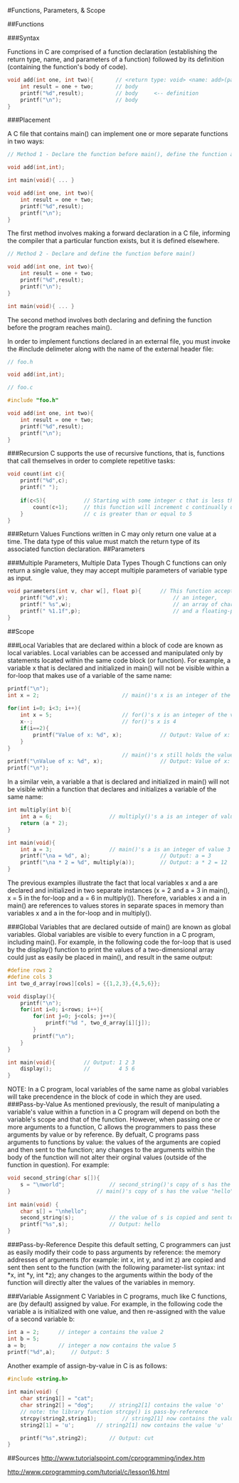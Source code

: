 #Functions, Parameters, & Scope

##Functions

###Syntax

Functions in C are comprised of a function declaration (establishing the return type, name, and parameters of a function) followed by its definition (containing the function's body of code).

```c
void add(int one, int two){       // <return type: void> <name: add>(parameters: int one, int two) <-- declaration
	int result = one + two;       // body
	printf("%d",result);          // body     <-- definition
	printf("\n");                 // body 
}
```

###Placement

A C file that contains main() can implement one or more separate functions in two ways:

```c
// Method 1 - Declare the function before main(), define the function after main()

void add(int,int);

int main(void){ ... }

void add(int one, int two){
	int result = one + two;
	printf("%d",result);
	printf("\n");
}
```
The first method involves making a forward declaration in a C file, informing the compiler that a particular function exists, but it is defined elsewhere.

```c
// Method 2 - Declare and define the function before main()

void add(int one, int two){
	int result = one + two;
	printf("%d",result);
	printf("\n");
}

int main(void){ ... }
```
The second method involves both declaring and defining the function before the program reaches main(). 

In order to implement functions declared in an external file, you must invoke the #include delimeter along with the name of the external header file:

```c
// foo.h

void add(int,int);
```
```c
// foo.c

#include "foo.h"

void add(int one, int two){
	int result = one + two;
	printf("%d",result);
	printf("\n");
}

```

###Recursion
C supports the use of recursive functions, that is, functions that call themselves in order to complete repetitive tasks:
```c
void count(int c){
	printf("%d",c);
	printf(" ");
	
	if(c<5){			// Starting with some integer c that is less than 5,
		count(c+1);		// this function will increment c continually until
	}					// c is greater than or equal to 5
}
```

###Return Values
Functions written in C may only return one value at a time. The data type of this value must match the return type of its associated function declaration. 
##Parameters

###Multiple Parameters, Multiple Data Types
Though C functions can only return a single value, they may accept multiple parameters of variable type as input. 
```c
void parameters(int v, char w[], float p){		// This function accepts 3 parameters:
	printf("%d",v);									// an integer,
	printf(" %s",w);								// an array of characters,
	printf(" %1.1f",p);								// and a floating-point number
}
```

##Scope

###Local
Variables that are declared within a block of code are known as local variables. Local variables can be accessed and manipulated only by statements located within the same code block (or function). For example, a variable x that is declared and initialized in main() will not be visible within a for-loop that makes use of a variable of the same name:
```c
printf("\n");
int x = 2;							// main()'s x is an integer of the value 2
	
for(int i=0; i<3; i++){
	int x = 5;						// for()'s x is an integer of the value 5
	x--;							// for()'s x is 4
	if(i==2){
		printf("Value of x: %d", x);			// Output: Value of x: 4
	}
}
									// main()'s x still holds the value 2
printf("\nValue of x: %d", x);					// Output: Value of x: 2
printf("\n");
```
In a similar vein, a variable a that is declared and initialized in main() will not be visible within a function that declares and initializes a variable of the same name:
```c
int multiply(int b){
	int a = 6;					// multiply()'s a is an integer of value 6
	return (a * 2);	
}

int main(void){
	int a = 3;					// main()'s a is an integer of value 3 (so, a * 2 = 6)
	printf("\na = %d", a);						// Output: a = 3
	printf("\na * 2 = %d", multiply(a));		// Output: a * 2 = 12
}
```
The previous examples illustrate the fact that local variables x and a are declared and initialized in two separate instances (x = 2 and a = 3 in main(), x = 5 in the for-loop and a = 6 in multiply()). Therefore, variables x and a in main() are references to values stores in separate spaces in memory than variables x and a in the for-loop and in multiply().

###Global
Variables that are declared outside of main() are known as global variables. Global variables are visible to every function in a C program, including main(). For example, in the following code the for-loop that is used by the display() function to print the values of a two-dimensional array could just as easily be placed in main(), and result in the same output:
```c
#define rows 2
#define cols 3
int two_d_array[rows][cols] = {{1,2,3},{4,5,6}};

void display(){
	printf("\n");
	for(int i=0; i<rows; i++){
		for(int j=0; j<cols; j++){
			printf("%d ", two_d_array[i][j]);
		}
		printf("\n");
	}
}

int main(void){			// Output: 1 2 3
	display();			//		   4 5 6
}

```
NOTE: In a C program, local variables of the same name as global variables will take precendence in the block of code in which they are used. 
###Pass-by-Value
As mentioned previously, the result of manipulating a variable's value within a function in a C program will depend on both the variable's scope and that of the function. However, when passing one or more arguments to a function, C allows the programmers to pass these arguments by value or by reference. By defualt, C programs pass arguments to functions by value: the values of the arguments are copied and then sent to the function; any changes to the arguments within the body of the function will not alter their orginal values (outside of the function in question). For example:
```c
void second_string(char s[]){
	s = "\nworld";				// second_string()'s copy of s has the value "world"
}							// main()'s copy of s has the value "hello"
 
int main(void) {
	char s[] = "\nhello";
	second_string(s);			// the value of s is copied and sent to second_string()
	printf("%s",s);				// Output: hello
}
```
###Pass-by-Reference
Despite this default setting, C programmers can just as easily modify their code to pass arguments by reference: the memory addresses of arguments (for example: int x, int y, and int z) are copied and sent then sent to the function (with the following parameter-list syntax: int *x, int *y, int *z); any changes to the arguments within the body of the function will directly alter the values of the variables in memory. 

###Variable Assignment
C 
Variables in C programs, much like C functions, are (by default) assigned by value. For example, in the following code the variable a is initialized with one value, and then re-assigned with the value of a second variable b:
```c
int a = 2;		// integer a contains the value 2
int b = 5;
a = b;			// integer a now contains the value 5
printf("%d",a);		// Output: 5
```
Another example of assign-by-value in C is as follows:
```c
#include <string.h>
 
int main(void) {
	char string1[] = "cat";
	char string2[] = "dog";		// string2[1] contains the value 'o'
	// note: the library function strcpy() is pass-by-reference
	strcpy(string2,string1);		// string2[1] now contains the value 'a'
	string2[1] = 'u';		// string2[1] now contains the value 'u'

	printf("%s",string2);		// Output: cut
}
```

##Sources
http://www.tutorialspoint.com/cprogramming/index.htm

http://www.cprogramming.com/tutorial/c/lesson16.html
